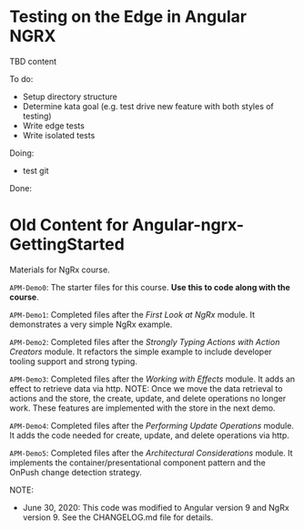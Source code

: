 # Testing on the Edge in Angular NGRX
TBD content

To do:
- Setup directory structure
- Determine kata goal (e.g. test drive new feature with both styles of testing)
- Write edge tests
- Write isolated tests

Doing:
- test git

Done:


# Old Content for Angular-ngrx-GettingStarted
Materials for NgRx course.

`APM-Demo0`: The starter files for this course. **Use this to code along with the course**.

`APM-Demo1`: Completed files after the *First Look at NgRx* module. It demonstrates a very simple NgRx example.

`APM-Demo2`: Completed files after the *Strongly Typing Actions with Action Creators* module. It refactors the simple example to include developer tooling support and strong typing.

`APM-Demo3`: Completed files after the *Working with Effects* module. It adds an effect to retrieve data via http. NOTE: Once we move the data retrieval to actions and the store, the create, update, and delete operations no longer work. These features are implemented with the store in the next demo.

`APM-Demo4`: Completed files after the *Performing Update Operations* module. It adds the code needed for create, update, and delete operations via http.

`APM-Demo5`: Completed files after the *Architectural Considerations* module. It implements the container/presentational component pattern and the OnPush change detection strategy.

NOTE:
- June 30, 2020: This code was modified to Angular version 9 and NgRx version 9. See the CHANGELOG.md file for details.
